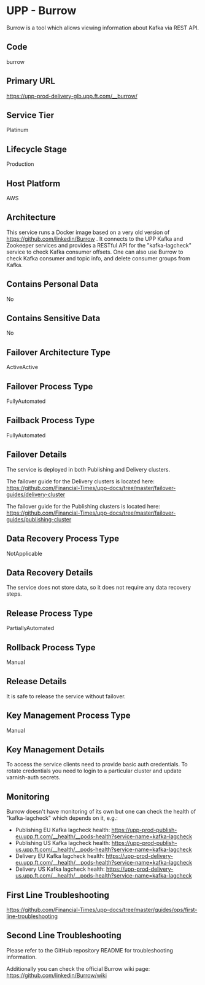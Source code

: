 <!--
    Written in the format prescribed by https://github.com/Financial-Times/runbook.md.
    Any future edits should abide by this format.
-->
# UPP - Burrow

Burrow is a tool which allows viewing information about Kafka via REST API.

## Code

burrow

## Primary URL

https://upp-prod-delivery-glb.upp.ft.com/__burrow/

## Service Tier

Platinum

## Lifecycle Stage

Production

## Host Platform

AWS

## Architecture

This service runs a Docker image based on a very old version of <https://github.com/linkedin/Burrow> .
It connects to the UPP Kafka and Zookeeper services and provides a RESTful API for the "kafka-lagcheck" service to check Kafka consumer offsets.
One can also use Burrow to check Kafka consumer and topic info, and delete consumer groups from Kafka.

## Contains Personal Data

No

## Contains Sensitive Data

No

<!-- Placeholder - remove HTML comment markers to activate
## Can Download Personal Data
Choose Yes or No

...or delete this placeholder if not applicable to this system
-->

<!-- Placeholder - remove HTML comment markers to activate
## Can Contact Individuals
Choose Yes or No

...or delete this placeholder if not applicable to this system
-->

## Failover Architecture Type

ActiveActive

## Failover Process Type

FullyAutomated

## Failback Process Type

FullyAutomated

## Failover Details

The service is deployed in both Publishing and Delivery clusters.

The failover guide for the Delivery clusters is located here:
<https://github.com/Financial-Times/upp-docs/tree/master/failover-guides/delivery-cluster>

The failover guide for the Publishing clusters is located here:
<https://github.com/Financial-Times/upp-docs/tree/master/failover-guides/publishing-cluster>

## Data Recovery Process Type

NotApplicable

## Data Recovery Details

The service does not store data, so it does not require any data recovery steps.

## Release Process Type

PartiallyAutomated

## Rollback Process Type

Manual

## Release Details

It is safe to release the service without failover.

<!-- Placeholder - remove HTML comment markers to activate
## Heroku Pipeline Name
Enter descriptive text satisfying the following:
This is the name of the Heroku pipeline for this system. If you don't have a pipeline, this is the name of the app in Heroku. A pipeline is a group of Heroku apps that share the same codebase where each app in a pipeline represents the different stages in a continuous delivery workflow, i.e. staging, production.

...or delete this placeholder if not applicable to this system
-->

## Key Management Process Type

Manual

## Key Management Details

To access the service clients need to provide basic auth credentials.
To rotate credentials you need to login to a particular cluster and update varnish-auth secrets.

## Monitoring

Burrow doesn't have monitoring of its own but one can check the health of "kafka-lagcheck" which depends on it, e.g.:

*   Publishing EU Kafka lagcheck health: <https://upp-prod-publish-eu.upp.ft.com/__health/__pods-health?service-name=kafka-lagcheck>
*   Publishing US Kafka lagcheck health: <https://upp-prod-publish-us.upp.ft.com/__health/__pods-health?service-name=kafka-lagcheck>
*   Delivery EU Kafka lagcheck health: <https://upp-prod-delivery-eu.upp.ft.com/__health/__pods-health?service-name=kafka-lagcheck>
*   Delivery US Kafka lagcheck health: <https://upp-prod-delivery-us.upp.ft.com/__health/__pods-health?service-name=kafka-lagcheck>

## First Line Troubleshooting

<https://github.com/Financial-Times/upp-docs/tree/master/guides/ops/first-line-troubleshooting>

## Second Line Troubleshooting

Please refer to the GitHub repository README for troubleshooting information.

Additionally you can check the official Burrow wiki page: <https://github.com/linkedin/Burrow/wiki>